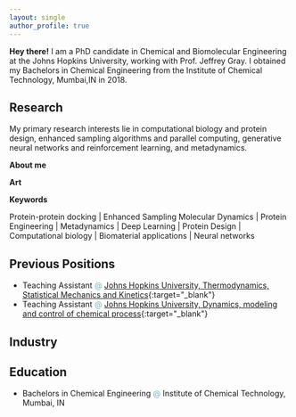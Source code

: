 ```yaml
---
layout: single
author_profile: true
---
```


<!-- <span style="color:#78b3b7">**Hey there!**</span> -->
**Hey there!**
I am a PhD candidate in Chemical and Biomolecular Engineering at the Johns Hopkins University, working with Prof. Jeffrey Gray. I obtained my Bachelors in Chemical Engineering from the Institute of Chemical Technology, Mumbai,IN in 2018. 

## Research 

<!-- <a href='' target="_blank"> M </a> -->

My primary research interests lie in computational biology and protein design, enhanced sampling algorithms and parallel computing, generative neural networks and reinforcement learning, and metadynamics.


<!-- <span style="color:#78b3b7">**About**</span> -->
**About me**


<!-- <span style="color:#78b3b7">**Art**</span> -->
**Art**


**Keywords**

Protein-protein docking | Enhanced Sampling Molecular Dynamics  | Protein Engineering | 
Metadynamics | Deep Learning | Protein Design |
Computational biology | Biomaterial applications | Neural networks


## Previous Positions
- Teaching Assistant <span style="color:#78b3b7">@</span> [Johns Hopkins University, Thermodynamics, Statistical Mechanics and Kinetics](https://engineering.jhu.edu/chembe/){:target="_blank"}
- Teaching Assistant <span style="color:#78b3b7">@</span> [Johns Hopkins University, Dynamics, modeling and control of chemical process](https://engineering.jhu.edu/chembe/){:target="_blank"}

## Industry 


## Education

- Bachelors in Chemical Engineering <span style="color:#78b3b7">@</span> Institute of Chemical Technology, Mumbai, IN

